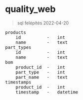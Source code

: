 # quality_web

> sql felépítés 2022-04-20
<pre>
products
    id          -   int
    name        -   text
part_types
    id          -   int
    name        -   text
bom
    product_id  -   int
    part_type   -   int
    part_name   -   text
timestamps
    product_id  -   int
    timestamp   -   datetime
</pre>